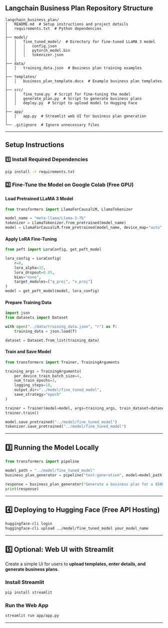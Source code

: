 ## Langchain Business Plan Repository Structure

```
langchain_business_plan/
│   README.md  # Setup instructions and project details
│   requirements.txt  # Python dependencies
│
├── model/
│   │   fine_tuned_model/  # Directory for fine-tuned LLaMA 3 model
│   │   │   config.json
│   │   │   pytorch_model.bin
│   │   │   tokenizer.json
│   │
├── data/
│   │   training_data.json  # Business plan training examples
│
├── templates/
│   │   business_plan_template.docx  # Example business plan templates
│
├── src/
│   │   fine_tune.py  # Script for fine-tuning the model
│   │   generate_plan.py  # Script to generate business plans
│   │   deploy.py  # Script to upload model to Hugging Face
│
├── app/
│   │   app.py  # Streamlit web UI for business plan generation
│
└── .gitignore  # Ignore unnecessary files
```

---

## Setup Instructions

### 1️⃣ Install Required Dependencies
```bash
pip install -r requirements.txt
```

### 2️⃣ Fine-Tune the Model on Google Colab (Free GPU)
#### Load Pretrained LLaMA 3 Model
```python
from transformers import LlamaForCausalLM, LlamaTokenizer

model_name = "meta-llama/Llama-3-7b"
tokenizer = LlamaTokenizer.from_pretrained(model_name)
model = LlamaForCausalLM.from_pretrained(model_name, device_map="auto", load_in_8bit=True)
```
#### Apply LoRA Fine-Tuning
```python
from peft import LoraConfig, get_peft_model

lora_config = LoraConfig(
    r=8,
    lora_alpha=32,
    lora_dropout=0.05,
    bias="none",
    target_modules=["q_proj", "v_proj"]
)
model = get_peft_model(model, lora_config)
```
#### Prepare Training Data
```python
import json
from datasets import Dataset

with open("../data/training_data.json", "r") as f:
    training_data = json.load(f)

dataset = Dataset.from_list(training_data)
```
#### Train and Save Model
```python
from transformers import Trainer, TrainingArguments

training_args = TrainingArguments(
    per_device_train_batch_size=4,
    num_train_epochs=3,
    logging_steps=10,
    output_dir="../model/fine_tuned_model",
    save_strategy="epoch"
)

trainer = Trainer(model=model, args=training_args, train_dataset=dataset)
trainer.train()

model.save_pretrained("../model/fine_tuned_model")
tokenizer.save_pretrained("../model/fine_tuned_model")
```

---

## 3️⃣ Running the Model Locally
```python
from transformers import pipeline

model_path = "../model/fine_tuned_model"
business_plan_generator = pipeline("text-generation", model=model_path)

response = business_plan_generator("Generate a business plan for a $500K E-2 Visa startup", max_length=500)
print(response)
```

---

## 4️⃣ Deploying to Hugging Face (Free API Hosting)
```bash
huggingface-cli login
huggingface-cli upload ../model/fine_tuned_model your_model_name
```

---

## 5️⃣ Optional: Web UI with Streamlit
Create a simple UI for users to **upload templates, enter details, and generate business plans**.

### Install Streamlit
```bash
pip install streamlit
```

### Run the Web App
```bash
streamlit run app/app.py
```

---

